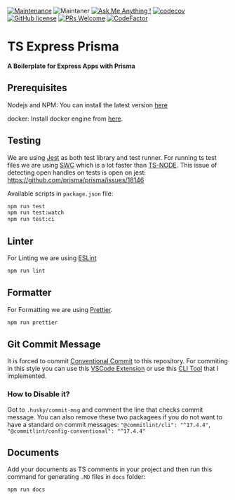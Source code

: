 [![Maintenance](https://img.shields.io/badge/Maintained%3F-yes-green.svg)](https://github.com/pshaddel/ts-express-prisma-rest/commits/master)
![Maintaner](https://img.shields.io/badge/maintainer-Poorshad-blue)
[![Ask Me Anything !](https://img.shields.io/badge/Ask%20me-anything-1abc9c.svg)](https://github.com/pshaddel)
[![codecov](https://codecov.io/gh/persian-tools/persian-tools/branch/master/graph/badge.svg)](https://codecov.io/gh/persian-tools/persian-tools)
[![GitHub license](https://img.shields.io/badge/license-MIT-blue.svg)](https://github.com/pshaddel/ts-express-prisma-rest/blob/master/LICENSE)
[![PRs Welcome](https://img.shields.io/badge/PRs-welcome-orange.svg)](https://github.com/pshaddel/ts-express-prisma-rest/compare)
[![CodeFactor](https://www.codefactor.io/repository/github/pshaddel/ts-express-prisma-rest/badge)](https://www.codefactor.io/repository/github/pshaddel/ts-express-prisma-rest)


# TS Express Prisma
<b>A Boilerplate for Express Apps with Prisma</b>

## Prerequisites
Nodejs and NPM: You can install the latest version [here](https://nodejs.org/en/download)

docker: Install docker engine from [here](https://docs.docker.com/get-docker/).

## Testing
We are using [Jest](https://jestjs.io/) as both test library and test runner. For running ts test files we are using [SWC](https://swc.rs/docs/usage/jest) which is a lot faster than [TS-NODE](https://github.com/TypeStrong/ts-node). 
This issue of detecting open handles on tests is open on jest: https://github.com/prisma/prisma/issues/18146

Available scripts in `package.json` file:
```bash
npm run test
npm run test:watch
npm run test:ci
```

## Linter
For Linting we are using [ESLint](https://eslint.org/)
```bash
npm run lint
```
## Formatter
For Formatting we are using [Prettier](https://prettier.io/).
```bash
npm run prettier
```
## Git Commit Message
It is forced to commit [Conventional Commit](https://www.conventionalcommits.org/en/v1.0.0/) to this repository. For commiting in this style you can use this [VSCode Extension](https://marketplace.visualstudio.com/items?itemName=vivaxy.vscode-conventional-commits) or use this [CLI Tool](https://github.com/pshaddel/homebrew-conventionalcommit) that I implemented.
### How to Disable it? 

Got to `.husky/commit-msg` and comment the line that checks commit message. You can also remove these two packagees if you do not want to have a standard on commit messages: `"@commitlint/cli": "^17.4.4"`, `"@commitlint/config-conventional": "^17.4.4"`

## Documents
Add your documents as TS comments in your project and then run this command for generating `.MD` files in `docs` folder:

```bash
npm run docs
```